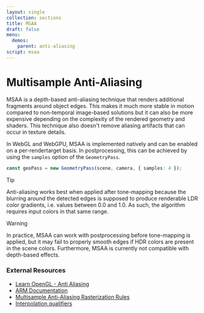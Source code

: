 ```yaml
---
layout: single
collection: sections
title: MSAA
draft: false
menu:
  demos:
    parent: anti-aliasing
script: msaa
---
```


# Multisample Anti-Aliasing

MSAA is a depth-based anti-aliasing technique that renders additional fragments around object edges. This makes it much more stable in motion compared to non-temporal image-based solutions but it can also be more expensive depending on the complexity of the rendered geometry and shaders. This technique also doesn't remove aliasing artifacts that can occur in texture details.

In WebGL and WebGPU, MSAA is implemented natively and can be enabled on a per-rendertarget basis. In postprocessing, this can be achieved by using the `samples` option of the `GeometryPass`.

```ts
const geoPass = new GeometryPass(scene, camera, { samples: 4 });
```

> [!TIP]
> Anti-aliasing works best when applied after tone-mapping because the blurring around the detected edges is supposed to produce renderable LDR color gradients, i.e. values between 0.0 and 1.0. As such, the algorithm requires input colors in that same range.

> [!WARNING]
> In practice, MSAA can work with postprocessing before tone-mapping is applied, but it may fail to properly smooth edges if HDR colors are present in the scene colors. Furthermore, MSAA is currently not compatible with depth-based effects.

### External Resources

* [Learn OpenGL - Anti Aliasing](https://learnopengl.com/Advanced-OpenGL/Anti-Aliasing)
* [ARM Documentation](https://developer.arm.com/documentation/102479/0100/Multi-Sample-Anti-Aliasing)
* [Multisample Anti-Aliasing Rasterization Rules](https://docs.microsoft.com/en-us/windows/win32/direct3d11/d3d10-graphics-programming-guide-rasterizer-stage-rules#multisample-anti-aliasing-rasterization-rules)
* [Interpolation qualifiers](https://www.khronos.org/opengl/wiki/Type_Qualifier_(GLSL)#Interpolation_qualifiers)
